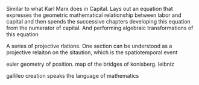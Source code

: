 Similar to what Karl Marx does in Capital. Lays out an equation that expresses the geometric mathematical relationship
between labor and capital and then spends the successive chapters developing this equation from the numerator of
capital. And performing algebraic transformations of this equation

A series of projective rlations. One section can be understood as a projective relaiton on the sitaution, which is the
spatiotemporal event

euler geometry of position. map of the bridges of konisberg. leibniz

gallileo creation speaks the language of mathematics